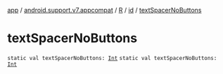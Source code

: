 [app](../../../index.md) / [android.support.v7.appcompat](../../index.md) / [R](../index.md) / [id](index.md) / [textSpacerNoButtons](.)

# textSpacerNoButtons

`static val textSpacerNoButtons: `[`Int`](https://kotlinlang.org/api/latest/jvm/stdlib/kotlin/-int/index.html)
`static val textSpacerNoButtons: `[`Int`](https://kotlinlang.org/api/latest/jvm/stdlib/kotlin/-int/index.html)